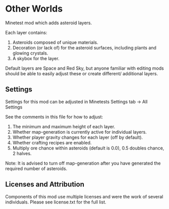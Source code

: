 Other Worlds
===

Minetest mod which adds asteroid layers.

Each layer contains:

1. Asteroids composed of unique materials.
2. Decoration (or lack of) for the asteroid surfaces, including plants and glowing crystals.
3. A skybox for the layer.

Default layers are Space and Red Sky, but anyone familiar with editing mods should be able to easily adjust these or create different/ additional layers.


Settings
--------

Settings for this mod can be adjusted in Minetests Settings tab -> All Settings

See the comments in this file for how to adjust:

1. The minimum and maximum height of each layer.
2. Whether map-generation is currently active for individual layers.
3. Whether player gravity changes for each layer (off by default).
4. Whether crafting recipes are enabled.
5. Multiply ore chance within asteroids (default is 0.0), 0.5 doubles chance, 2 halves.

Note: It is advised to turn off map-generation after you have generated the required number of asteroids.


Licenses and Attribution
-----------------------

Components of this mod use multiple licenses and were the work of several individuals. Please see license.txt for the full list.
